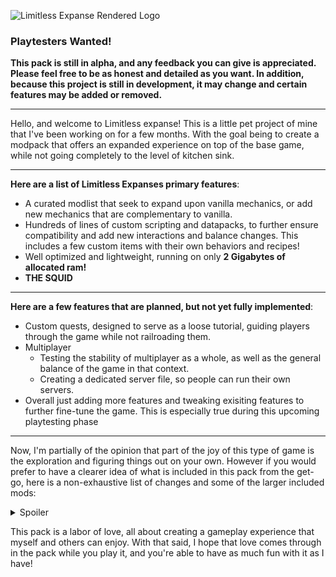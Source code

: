 ![Limitless Expanse Rendered Logo](https://cdn.modrinth.com/data/cached_images/42d24455b02a2bc9a18dee7b20ecf3717eba623a.png)

### Playtesters Wanted!

**This pack is still in alpha, and any feedback you can give is appreciated. Please feel free to be as honest and detailed as you want. In addition, because this project is still in development, it may change and certain features may be added or removed.**

---

Hello, and welcome to Limitless expanse! This is a little pet project of mine that I've been working on for a few months. With the goal being to create a modpack that offers an expanded experience on top of the base game, while not going completely to the level of kitchen sink.

---

**Here are a list of Limitless Expanses primary features**:

- A curated modlist that seek to expand upon vanilla mechanics, or add new mechanics that are complementary to vanilla.
- Hundreds of lines of custom scripting and datapacks, to further ensure compatibility and add new interactions and balance changes. This includes a few custom items with their own behaviors and recipes!
- Well optimized and lightweight, running on only **2 Gigabytes of allocated ram!**
- **THE SQUID**

---

**Here are a few features that are planned, but not yet fully implemented**:

- Custom quests, designed to serve as a loose tutorial, guiding players through the game while not railroading them.
- Multiplayer
  - Testing the stability of multiplayer as a whole, as well as the general balance of the game in that context.
  - Creating a dedicated server file, so people can run their own servers.
- Overall just adding more features and tweaking exisiting features to further fine-tune the game. This is especially true during this upcoming playtesting phase

---

Now, I'm partially of the opinion that part of the joy of this type of game is the exploration and figuring things out on your own. However if you would prefer to have a clearer idea of what is included in this pack from the get-go, here is a non-exhaustive list of changes and some of the larger included mods:

<details>
<summary>Spoiler</summary>

- Balanced hammers
- Vein mining enchantment
- Momentum enchant (Makes you mine faster the more you mine the same block in a row)
- Supplementaries
  - Removed the bombs (Using galosphere bombs instead)
  - Removed flax (Sack recipe uses farmer's delight canvas instead)
- Quark
  - Uses most things from oddities except matrix enchanting, totem of holding, and the backpack
  - Removed rope (Using rope from supplementaries instead, cause that includes more features, such as rope arrows)
- Illager invasion
- Custom sniffer loot (CT)
- Bundle recipe
- Hoes harvest farmers delight straw
- Galosphere (Adds new cave biomes and a new mineral, silver)
- Naturalist (New animals)
- Farmers delight
  - Renamed rope to twine to keep its unique functionality while also avoiding conflict with supplementaries rope
- Nerfed but still useful villagers (A mix of quark, a mod that makes villagers charge diamonds for diamond gear, and a mod that removes treasure enchants from librarians pools)
- Joy of painting (Lets players make custom paintings with a canvas)
- Stoneworks (Way more variety in blocks available for stone types, with a block variant for basically each type, including stuff like stone columns, granite tiles, and sandstone pavers)
- Enchanting infuser (Enchanting table with no randomization)
- Nether chest (Very expensive chest that stores items up to 512 per stack)
- Echo chest (Requires an echo shard, collects items and exp within range)
- Better anvils (Anvil repair costs are static and don't exponentially grow, making anvil repair viable)
- Hang glider (Early to mid-game gliding, without fireworks boosting)
- Ender zoology (Additional hostile mobs, mostly end themed)
- Geophilic (Vanilla biome enhancement)
- Better tridents (General QOL update for tridents)
- Nullscape & Amplified nether (Basically the same mod for both the nether and the end, increasing their worldgen height by a lot)
- Improved snow (Snow under trees and snow real magic)
- Tectonic (Honestly one of my favorite mods in the pack. Updates worldgen and makes it a lot more vertical, shifting between long flat plains and massive mountains, as well as big river caves.)
- Yungs suite (Basically a requirement for vanilla+)
- You've goat to be kidding me (Goat expansion, adds some more uses for goat horns, including a block breaker for pistons.)
- Various other bugfix and minor improvement mods
- A shitload of optimization mods (Embeddium, ferritecore, canary, etc...)
- Custom interactions with enderzoology ender charges, where they turn stone to end stone
- Added new mechanics for totems of undying, where they have a delay now on use, and are replaced by an inert form
- Added arrow bundles, which can be crafted with 8 arrows and twine. Stacks to 16, right click to release arrows. Can be used to craft infused arrows.
</details>

This pack is a labor of love, all about creating a gameplay experience that myself and others can enjoy. With that said, I hope that love comes through in the pack while you play it, and you're able to have as much fun with it as I have!
